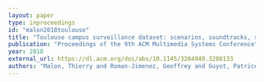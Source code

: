 ```yaml
---
layout: paper
type: inproceedings
id: "malon2018toulouse"
title: "Toulouse campus surveillance dataset: scenarios, soundtracks, synchronized videos with overlapping and disjoint views"
publication: "Proceedings of the 9th ACM Multimedia Systems Conference"
year: 2018
external_url: https://dl.acm.org/doi/abs/10.1145/3204949.3208133
authors: "Malon, Thierry and Roman-Jimenez, Geoffrey and Guyot, Patrice and Chambon, Sylvie and Charvillat, Vincent and Crouzil, Alain and Péninou, André and Pinquier, Julien and Sèdes, Florence and Sénac, Christine"
---
```

